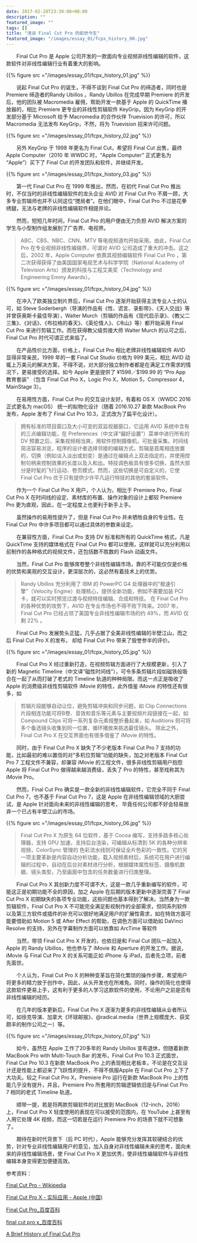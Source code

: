 ```yaml
---
date: 2017-02-28T23:39:00+08:00
description: ""
featured_image: ""
tags: []
title: "浅谈 Final Cut Pro 的前世今生"
featured_image: "/images/essay_01/fcpx_history_00.jpg"
---
```


&emsp;&emsp;Final Cut Pro 是 Apple 公司开发的一款面向专业视频非线性编辑的软件，这款软件对非线性编辑行业有着重大的影响。

{{% figure src ="/images/essay_01/fcpx_history_01.jpg" %}}


&emsp;&emsp;说起 Final Cut Pro 的诞生，不得不谈到 Final Cut Pro 的缔造者，同时也是 Premiere 缔造者的Randy Ubillos 。Randy Ubillos 在完成早期 Premiere 的开发后，他的团队被 Macromedia 雇佣，帮助开发一款基于 Apple 的 QuickTime 播放器的，相比 Premiere 更专业的非线性剪辑软件 KeyGrip。因为 KeyGrip 的开发部分基于 Microsoft 给予 Macromedia 的合作伙伴 Truevision 的许可，所以 Macromedia 无法发布 KeyGrip，不然，将为 Truevision 招来许可问题。

{{% figure src ="/images/essay_01/fcpx_history_02.jpg" %}}

&emsp;&emsp;另外 KeyGrip 于 1998 年更名为 Final Cut，希望将 Final Cut 出售，最终 Apple Computer（2010 年 WWDC 时，“Apple Computer” 正式更名为 “Apple”）买下了 Final Cut 的开发团队和软件，并继续开发。

{{% figure src ="/images/essay_01/fcpx_history_03.jpg" %}}

&emsp;&emsp;第一代 Final Cut Pro 在 1999 年推出，然而，在初代 Final Cut Pro 推出时，不仅当时的非线性编辑软件的龙头企业 AVID 对 Final Cut Pro 不屑一顾，大多专业剪辑师也并不认同这位“搅局者”。在他们眼中，Final Cut Pro 不过是花拳绣腿，无法与老牌的非线性编辑软件相提并论。

&emsp;&emsp;然而，短短几年时间，Final Cut Pro 的用户便由无力负担 AVID 解决方案的学生与小型制作组发展到了广告界、电视界。

> ABC、CBS、NBC、CNN、MTV 等电视频道均开始采用。由此，Final Cut Pro 在专业视频非线性编辑界，可谓对 AVID 公司造成了重大的冲击。这之后，2002 年，Apple Computer 依靠其视频编辑软件 Final Cut Pro ，第二次获得获得了由美国国家电视艺术与科学学院（National Academy of Television Arts）颁发的科技与工程艾美奖（Technology and Engineering Emmy Awards）。

{{% figure src ="/images/essay_01/fcpx_history_04.jpg" %}}

&emsp;&emsp;在冲入了欧美独立制片界后，Final Cut Pro 逐渐开始获得主流专业人士的认可，如 Steve Soderbergh（导演的作品有《性、谎言、录影带》、《天人交战》等并曾获奥斯卡最佳导演），Walter Murch（剪辑的作品有《现代启示录》、《教父二三集》、《对话》、《布拉格的春天》、《英伦情人》、《冷山》等）都开始采用 Final Cut Pro 来进行剪辑工作。而在获得教父级剪接大师 Walter Murch 的认可之后，Final Cut Pro 时代可谓正式来临了。

&emsp;&emsp;在产品性价比方面，价格上，Final Cut Pro 相比老牌非线性编辑软件 AVID 显得非常亲民，1999 年的一套 Final Cut Studio 价格为 999 美元，相比 AVID 动辄上万美元的解决方案，不得不说，对大部分独立制作者都是在满足工作需求的情况下，更易接受的选择。如今 Apple 更是提供了 ¥1598／$199.99 的 “Pro App 教育套装” （包含 Final Cut Pro X，Logic Pro X，Motion 5，Compressor 4，MainStage 3）。

&emsp;&emsp;在易用性方面，Final Cut Pro 的交互设计友好，有着和 OS X（WWDC 2016 正式更名为 macOS） 统一的拟物化设计（随着 2016.10.27 新款 MacBook Pro 发布，Apple 发布了 Final Cut Pro 10.3，正式改为了扁平化设计）。

> 拥有标准的项目窗口及大小可变的双监视器窗口，它运用 AVID 系统中含有的三点编辑功能，在 Preferences（中文译“偏好设置”）菜单中进行所有的 DV 预置之后，采集视频相当爽，用软件控制摄像机，可批量采集。时间线简洁容易浏览，程序的设计者选择邻接的编辑方式，剪辑是首尾相连放置的，切换（例如淡入淡出或划变）是通过在编辑点上双击指定的，并使用控制句柄来控制效果的长度以及入和出。特技调色板具有很多切换，虽然大部分是时髦的飞行运动、卷页模式，然而，这些切换是可自定义的，它使 Final Cut Pro 优于只有提供少许平凡运行特技的其他的套装软件。

&emsp;&emsp;作为一个 Final Cut Pro X 用户，个人认为，相比于 Premiere Pro，Final Cut Pro X 在时间线的设定、素材库的布置、操作对象的设计上都较 Premiere Pro 更为直观，因此，在一定程度上也更利于新手上手。

&emsp;&emsp;虽然操作的易用性提升了，但是 Final Cut Pro 并未牺牲自身的专业性。在 Final Cut Pro 中许多项目都可以通过具体的参数来设定。

&emsp;&emsp;在兼容性方面，Final Cut Pro 支持 DV 标准和所有的 QuickTime 格式，凡是 QuickTime 支持的媒体格式在 Final Cut Pro 都可以使用，这样就可以充分利用以前制作的各种格式的视频文件，还包括数不胜数的 Flash 动画文件。

&emsp;&emsp;当然，Final Cut Pro 能够席卷整个非线性编辑市场，靠的不可能仅仅是价格的优势和美观的交互设计，更深层次的，这必然有着技术上的优势。

> Randy Ubillos 充分利用了 IBM 的 PowerPC G4 处理器中的“极速引擎”（Velocity Engine）处理核心，提供全新功能，例如不需要加装 PCI 卡，就可以实时预览过渡与视频特技编辑、合成和特技。
在 Final Cut Pro 的各种优势的攻势下，AVID 在专业市场也不得不败下阵来。2007 年，Final Cut Pro 已经占领了美国专业非线性编辑市场的约 49%，而 AVID 仅剩 22% 。

&emsp;&emsp;Final Cut Pro 发展势头正猛，几乎占据了全美非线性编辑的半壁江山，而之后 Final Cut Pro X 的发布， 却给 Final Cut Pro 带来了毁誉参半的评价。

{{% figure src ="/images/essay_01/fcpx_history_05.jpg" %}}

&emsp;&emsp;Final Cut Pro X 经过重新打造，在视频剪辑方面进行了大规模更新，引入了新的 Magnetic Timeline（中文译“磁性时间线”），可令多条剪辑片段如磁铁般吸合在一起了从而打破了老式的 Timeline 轨道的种种局限。而这一点正是吸收了 Apple 的消费级非线性剪辑软件 iMovie 的特性，此外借鉴 iMovie 的特性还有很多，如

> 剪辑片段能够自动让位，避免剪辑冲突和同步问题，如 Clip Connections 片段相连功能可将B卷、音效和音乐等元素与主要视频片段链接在一起，如 Compound Clips 可将一系列复杂元素规整折叠起来，如 Auditions 则可将多个备选镜头收集到同一位置，循环播放来挑选最佳镜头。
除此之外，Final Cut Pro X 在交互界面也有很多借鉴了 iMovie 的特性。

&emsp;&emsp;同时，由于 Final Cut Pro X 缺失了不少老版本 Final Cut Pro 7 支持的功能，比如最初的难以置信的对“多机位剪辑”功能的缺失，加之对老版本 Final Cut Pro 7 工程文件不兼容，却兼容 iMovie 的工程文件，很多非线性剪辑用户抱怨 Apple 将 Final Cut Pro 做得越来越消费级，丢失了 Pro 的特性，甚至戏称其为 iMovie Pro。

&emsp;&emsp;然而，Final Cut Pro 确实是一款全新的非线性编辑软件，它完全不同于 Final Cut Pro 7，也不基于 Final Cut Pro 7，这是 Apple 在非线性编辑领域的大胆尝试，是 Apple 针对面向未来的非线性编辑的思考， 毕竟任何公司都不好会轻易放弃一个已占有半壁江山的市场。

{{% figure src ="/images/essay_01/fcpx_history_06.jpg" %}}

> Final Cut Pro X 为原生 64 位软件，基于 Cocoa 编写，支持多路多核心处理器，支持 GPU 加速，支持后台渲染，可编辑从标清到 5K 的各种分辨率视频，ColorSync 管理的 色彩流水线则可保证全片色彩的一致性。它的另一项主要革新是内容自动分析功能，载入视频素材后，系统可在用户进行编辑的过程中，自动在后台对素材进行分析，根据媒体属性标签、摄像机数据、镜头类型，乃至画面中包含的任务数量进行归类整理。

&emsp;&emsp;Final Cut Pro X 其创新力度不可谓不大，这是一款几乎重新编写的软件，可能这正是初期功能不全的原因，加之 Apple 在后期的版本更新中逐渐完善了 Final Cut Pro X 初期缺失的各项专业功能，这些问题也基本得到了解决。当然身为一款剪辑软件，Final Cut Pro X 不可能完全满足影视制作的全部需求，但同系列软件以及第三方软件或插件的补充可以很好地满足用户的扩展性需求，如在特效方面可能要借助如 Motion 5 或 After Effect 的帮助，在调色方面可以借助如 DaVinci Resolve 的支持，另外在字幕制作方面可以依靠如 ArcTime 等软件

&emsp;&emsp;当然，带领 Final Cut Pro X 开发的，也依旧是和 Final Cut 团队一起加入Apple 的 Randy Ubillos，他也参与了 iMovie 和 Aperture 的开发工作。据说，iMovie 与 Final Cut Pro X 的关系可能正如 iPhone 与 iPad，后者先立项，前者先面世。

&emsp;&emsp;个人认为，Final Cut Pro X 的种种变革旨在简化繁琐的操作步骤，希望用户将更多的精力放于创作中，因此，从头开发也在所难免。同时，操作的简化也使得这款软件更易上手，这有利于更多的人学习这款软件的使用，不论用户之前是否有非线性编辑的经历。

&emsp;&emsp;在几年的版本更新后，Final Cut Pro X 逐渐为更多的非线性编辑从业者所认可，如徐克导演、加拿大《环球邮报》、@radical.media（世界上规模庞大、获奖颇丰的制作公司之一）等。

{{% figure src ="/images/essay_01/fcpx_history_07.jpg" %}}

&emsp;&emsp;如今，虽然在 Apple 工作了20多年的 Randy Ubillos 宣布退休，但随着新款 MacBook Pro with Multi-Touch Bar 的发布，Final Cut Pro 10.3 正式面世，Final Cut Pro 10.3 在新款 MacBook Pro 上的表现相比老板本，不论是在交互设计还是性能上都迎来了飞跃性的提升，不得不佩服Apple 在 Final Cut Pro 上下了大功夫。较之 Final Cut Pro X，Premiere Pro 运行在新款 MacBook Pro 上的性能几乎没有提升，并且，Premiere Pro 所套用的剪辑逻辑依旧是与Final Cut Pro 7 相同的老式 Timeline 轨道。

&emsp;&emsp;顺带一提，若是将两款剪辑软件的对比放到 MacBook（12-inch，2016）上，Final Cut Pro X 轻度使用的表现在可以接受的范围内，在 YouTube 上甚至有人用它处理 4K 视频，而这一切若是在运行 Premiere Pro 的场景下就不可想象了。

&emsp;&emsp;期待在新时代背景下（后 PC 时代），Apple 能够充分发挥其软硬结合的优势，针对专业非线性编辑用户的意见，加入自身对非线性编辑未来的思考，面向未来的非线性编辑场景，使 Final Cut Pro X 更加优秀，使非线性编辑软件与非线性编辑本身变得更加便捷高效。


参考资料：

[Final Cut Pro - Wikipedia](https://en.wikipedia.org/wiki/Final_Cut_Pro)

[Final Cut Pro X - 实际应用 - Apple (中国)](https://www.apple.com/cn/final-cut-pro/)

[Final Cut Pro_百度百科](https://baike.baidu.com/item/Final%20Cut%20Pro)

[final cut pro x_百度百科](https://baike.baidu.com/item/final%20cut%20pro%20x)

[A Brief History of Final Cut Pro](https://link.zhihu.com/?target=http%3A//interactivetimeline.com/884/a-brief-history-of-final-cut-pro/list.php%3Fw%3D480)